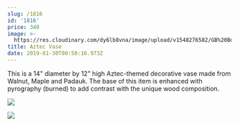 ```yaml
---
slug: /1816
id: '1816'
price: 340
image: >-
  https://res.cloudinary.com/dy6lb8vna/image/upload/v1548276582/GB%20Bowlworks%20Gallery/IMG_1696a.jpg
title: Aztec Vase
date: 2019-01-30T00:50:16.973Z
---
```

This is a 14" diameter by 12" high Aztec-themed decorative vase made from Walnut, Maple and Padauk.  The base of this item is enhanced with pyrography (burned) to add contrast with the unique wood composition.

![](https://res.cloudinary.com/dy6lb8vna/image/upload/v1549253590/GB%20Bowlworks%20Gallery/IMG_1688.jpg)

![](https://res.cloudinary.com/dy6lb8vna/image/upload/a_0/v1/GB%20Bowlworks%20Gallery/IMG_1645.jpg)

